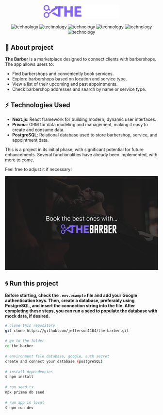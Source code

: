 <div align="center" style="margin-bottom: 20px;">
  <div>
    <img width=250 alt="thumbnail" src="/public/images/logo.png">
  </div>
  </br>
  <div align="center">
    <img alt="technology" src="https://img.shields.io/badge/Next-black?style=for-the-badge&logo=next.js&logoColor=white">
    <img alt="technology" src="https://img.shields.io/badge/typescript-%23007ACC.svg?style=for-the-badge&logo=typescript&logoColor=white">
    <img alt="technology" src="https://img.shields.io/badge/tailwindcss-%2338B2AC.svg?style=for-the-badge&logo=tailwind-css&logoColor=white">
    <img alt="technology" src="https://img.shields.io/badge/Prisma-3982CE?style=for-the-badge&logo=Prisma&logoColor=white">
    <img alt="technology" src="https://img.shields.io/badge/React%20Hook%20Form-%23EC5990.svg?style=for-the-badge&logo=reacthookform&logoColor=white">
    <img alt="technology" src="https://img.shields.io/badge/radix%20ui-161618.svg?style=for-the-badge&logo=radix-ui&logoColor=white">
  </div>
</div>

## :memo: About project

**The Barber** is a marketplace designed to connect clients with barbershops. The app allows users to:

- Find barbershops and conveniently book services.
- Explore barbershops based on location and service type.
- View a list of their upcoming and past appointments.
- Check barbershop addresses and search by name or service type.

## ⚡ Technologies Used

- **Next.js**: React framework for building modern, dynamic user interfaces.
- **Prisma**: ORM for data modeling and management, making it easy to create and consume data.
- **PostgreSQL**: Relational database used to store barbershop, service, and appointment data.

This is a project in its initial phase, with significant potential for future enhancements. Several functionalities have already been implemented, with more to come.

Feel free to adjust it if necessary!

![!banner](./public//images/social-banner.png)

## :cyclone: Run this project

**Before starting, check the `.env.example` file and add your Google authentication keys. Then, create a database, preferably using PostgreSQL, and insert the connection string into the file. After completing these steps, you can run a seed to populate the database with mock data, if desired.**

```bash
# clone this repository
git clone https://github.com/jefferson1104/the-barber.git

# go to the folder
cd the-barber

# environment file database, google, auth secret
create and connect your database (postgreSQL)

# install dependencies
$ npm install

# run seed.ts
npx prisma db seed

# run app in local
$ npm run dev
```
